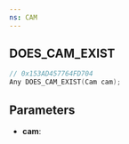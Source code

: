 ```yaml
---
ns: CAM
---
```

## DOES_CAM_EXIST

```c
// 0x153AD457764FD704
Any DOES_CAM_EXIST(Cam cam);
```

## Parameters
* **cam**:
